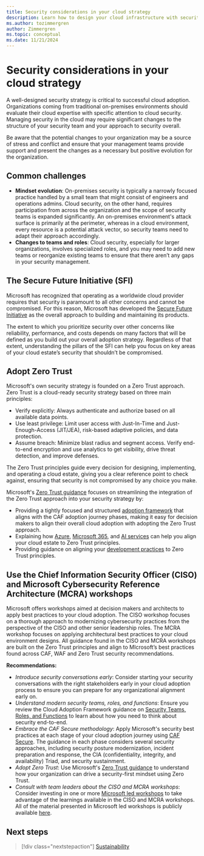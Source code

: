 ```yaml
---
title: Security considerations in your cloud strategy
description: Learn how to design your cloud infrastructure with security in mind to protect your data and applications from unauthorized access, data breaches, and other security threats.
ms.author: tozimmergren
author: Zimmergren
ms.topic: conceptual
ms.date: 11/21/2024
---
```


# Security considerations in your cloud strategy

A well-designed security strategy is critical to successful cloud adoption. Organizations coming from traditional on-premises environments should evaluate their cloud expertise with specific attention to cloud security. Managing security in the cloud may require significant changes to the structure of your security team and your approach to security overall.

Be aware that the potential changes to your organization may be a source of stress and conflict and ensure that your management teams provide support and present the changes as a necessary but positive evolution for the organization.

## Common challenges

- **Mindset evolution**: On-premises security is typically a narrowly focused practice handled by a small team that might consist of engineers and operations admins. Cloud security, on the other hand, requires participation from across the organization and the scope of security teams is expanded significantly. An on-premises environment's attack surface is primarily at the perimeter, whereas in a cloud environment, every resource is a potential attack vector, so security teams need to adapt their approach accordingly.
- **Changes to teams and roles**: Cloud security, especially for larger organizations, involves specialized roles, and you may need to add new teams or reorganize existing teams to ensure that there aren’t any gaps in your security management.

## The Secure Future Initiative (SFI)

Microsoft has recognized that operating as a worldwide cloud provider requires that security is paramount to all other concerns and cannot be compromised. For this reason, Microsoft has developed the [Secure Future Initiative](https://www.microsoft.com/trust-center/security/secure-future-initiative) as the overall approach to building and maintaining its products.

The extent to which you prioritize security over other concerns like reliability, performance, and costs depends on many factors that will be defined as you build out your overall adoption strategy. Regardless of that extent, understanding the pillars of the SFI can help you focus on key areas of your cloud estate’s security that shouldn’t be compromised.

## Adopt Zero Trust

Microsoft's own security strategy is founded on a Zero Trust approach. Zero Trust is a cloud-ready security strategy based on three main principles:

- Verify explicitly: Always authenticate and authorize based on all available data points.
- Use least privilege: Limit user access with Just-In-Time and Just-Enough-Access (JIT/JEA), risk-based adaptive policies, and data protection.
- Assume breach: Minimize blast radius and segment access. Verify end-to-end encryption and use analytics to get visibility, drive threat detection, and improve defenses.

The Zero Trust principles guide every decision for designing, implementing, and operating a cloud estate, giving you a clear reference point to check against, ensuring that security is not compromised by any choice you make.

Microsoft's [Zero Trust guidance](/security/zero-trust/zero-trust-overview) focuses on streamlining the integration of the Zero Trust approach into your security strategy by:

- Providing a tightly focused and structured [adoption framework](/security/zero-trust/adopt/zero-trust-adoption-overview) that aligns with the CAF adoption journey phases, making it easy for decision makers to align their overall cloud adoption with adopting the Zero Trust approach.
- Explaining how [Azure](/security/zero-trust/azure-infrastructure-overview), [Microsoft 365](/microsoft-365/security/microsoft-365-zero-trust?bc=%2fsecurity%2fzero-trust%2fbreadcrumb%2ftoc.json&toc=%2fsecurity%2fzero-trust%2ftoc.json), and [AI services](/security/zero-trust/copilots/apply-zero-trust-copilots-overview) can help you align your cloud estate to Zero Trust principles.
- Providing guidance on aligning your [development practices](/security/zero-trust/develop/overview) to Zero Trust principles.

## Use the Chief Information Security Officer (CISO) and Microsoft Cybersecurity Reference Architecture (MCRA) workshops

Microsoft offers workshops aimed at decision makers and architects to apply best practices to your cloud adoption. The CISO workshop focuses on a thorough approach to modernizing cybersecurity practices from the perspective of the CISO and other senior leadership roles. The MCRA workshop focuses on applying architectural best practices to your cloud environment designs. All guidance found in the CISO and MCRA workshops are built on the Zero Trust principles and align to MIcrosoft’s best practices found across CAF, WAF and Zero Trust security recommendations.

**Recommendations:**

- *Introduce security conversations early*: Consider starting your security conversations with the right stakeholders early in your cloud adoption process to ensure you can prepare for any organizational alignment early on.
- *Understand modern security teams, roles, and functions*: Ensure you review the Cloud Adoption Framework guidance on [Security Teams, Roles, and Functions](../../secure/teams-roles.md) to learn about how you need to think about security end-to-end.
- *Embrace the CAF Secure methodology*: Apply Microsoft's security best practices at each stage of your cloud adoption journey using [CAF Secure](../../secure/overview.md). The guidance in each phase considers several security approaches, including security posture modernization, incident preparation and response, the CIA (confidentiality, integrity, and availability) Triad, and security sustainment.
- *Adopt Zero Trust*: Use Microsoft's [Zero Trust guidance](/security/zero-trust/zero-trust-overview) to understand how your organization can drive a security-first mindset using Zero Trust.
- *Consult with team leaders about the CISO and MCRA workshops*: Consider investing in one or more [Microsoft led workshops](/security/adoption/adoption#microsoft-led-workshops) to take advantage of the learnings available in the CISO and MCRA workshops. All of the material presented in Microsoft led workshops is publicly available [here](/security/adoption/adoption).

## Next steps

> [!div class="nextstepaction"]
> [Sustainability](sustainability.md)
